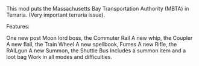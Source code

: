 This mod puts the Massachusetts Bay Transportation Authority (MBTA) in Terraria. (Very important terraria issue).

Features:

One new post Moon lord boss, the Commuter Rail
A new whip, the Coupler
A new flail, the Train Wheel
A new spellbook, Fumes
A new Rifle, the RAILgun
A new Summon, the Shuttle Bus
Includes a summon item and a loot bag
Work in all modes and difficulties.
